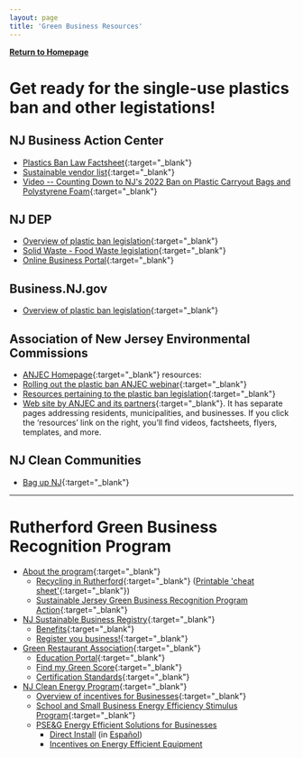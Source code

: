 ```yaml
---
layout: page
title: 'Green Business Resources'
---
```


[**Return to Homepage**](/)

# Get ready for the single-use plastics ban and other legistations! 

## NJ Business Action Center
* [Plastics Ban Law Factsheet](https://www.nj.gov/dep/dshw/plastic-ban-law/nj_plastics_ban.pdf){:target="_blank"}
* [Sustainable vendor list](https://business.nj.gov/bags/buyer-sign-in){:target="_blank"}
* [Video -- Counting Down to NJ's 2022 Ban on Plastic Carryout Bags and Polystyrene Foam](https://www.youtube.com/watch?v=GrmgV39aph0){:target="_blank"}

## NJ DEP
* [Overview of plastic ban legislation](https://www.nj.gov/dep/plastic-ban-law/){:target="_blank"}
* [Solid Waste - Food Waste legislation](https://www.nj.gov/dep/dshw/food-waste-recycling-law/food-waste-legislation.html){:target="_blank"}
* [Online Business Portal](https://www.nj.gov/dep/online/){:target="_blank"}

## Business.NJ.gov
* [Overview of plastic ban legislation](https://business.nj.gov/bags/plastic-ban-law){:target="_blank"}

## Association of New Jersey Environmental Commissions
* [ANJEC Homepage](https://anjec.org){:target="_blank"} resources:
* [Rolling out the plastic ban ANJEC webinar](https://www.youtube.com/watch?v=fu6mDJ7X464){:target="_blank"}
* [Resources pertaining to the plastic ban legislation](https://anjec.org/conferences-workshops/){:target="_blank"}
* [Web site  by ANJEC and its partners](https://njnoplastics.org){:target="_blank"}.  It has separate pages addressing residents, municipalities, and businesses.  If you click the ‘resources’ link on the right, you’ll find videos,  factsheets, flyers, templates, and more. 

## NJ Clean Communities
* [Bag up NJ](https://www.njclean.org/our-programs/single-use-plastics/bag-up-nj){:target="_blank"}

----

# Rutherford Green Business Recognition Program

* [About the program](https://docs.google.com/document/u/0/d/14MGeKd0ZIuFh_Zsn6JXL_83y7b5W3JiWiZTTjwiy-Ns/edit){:target="_blank"}
    * [Recycling in Rutherford](/departments/public-works/recycling-information/){:target="_blank"}
        ([Printable 'cheat sheet'](https://storage.googleapis.com/static.rutherford-nj.com/public-works/Rutherford%202019%20recycling.pdf){:target="_blank"})
    * [Sustainable Jersey Green Business Recognition Program Action](https://www.sustainablejersey.com/actions/?type=1336777436&tx_sjcert_action%5BactionObject%5D=46&tx_sjcert_action%5Baction%5D=getPDF&tx_sjcert_action%5Bcontroller%5D=Action&cHash=ed52b645b6f7d1035b1317b4854c2e08){:target="_blank"}
* [NJ Sustainable Business Registry](http://registry.njsbdc.com){:target="_blank"}
    * [Benefits](http://registry.njsbdc.com/sites/default/files/Registry%20Flyer_%202019.pdf){:target="_blank"}
    * [Register you business!](http://registry.njsbdc.com/join-here){:target="_blank"}
* [Green Restaurant Association](https://www.dinegreen.com){:target="_blank"}
    * [Education Portal](https://www.dinegreen.com/education){:target="_blank"}
    * [Find my Green Score](https://www.dinegreen.com/form){:target="_blank"}
    * [Certification Standards](https://www.dinegreen.com/certification-standards){:target="_blank"}
* [NJ Clean Energy Program](https://njcleanenergy.com/commercial-industrial/home/home){:target="_blank"}
    * [Overview of incentives for Businesses](https://njcleanenergy.com/files/file/Library/FY22/CI%20Overview%202021-09-17%20final.pdf){:target="_blank"}
    * [School and Small Business Energy Efficiency Stimulus Program](https://njcleanenergy.com/school-and-small-business-energy-efficiency-stimulus-program){:target="_blank"}
    * [PSE&G Energy Efficient Solutions for Businesses ](https://bizsave.pseg.com/home/)
        * [Direct Install](https://bizsave.pseg.com/home/wp-content/uploads/2021/10/PSEG_Brochure_SmBiz_DirectInstall_R3.pdf) (in [Español](https://bizsave.pseg.com/home/wp-content/uploads/2021/10/PSEG_Brochure_SmBiz_DirectInstall_Spanish_R2.pdf))
        * [Incentives on Energy Efficient Equipment](https://bizsave.pseg.com/home/energy-efficiency-equipment/)